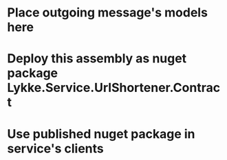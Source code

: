 ﻿# Place outgoing message's models here
# Deploy this assembly as nuget package Lykke.Service.UrlShortener.Contract
# Use published nuget package in service's clients
